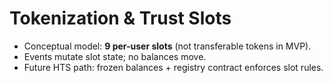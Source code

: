 # Tokenization & Trust Slots

- Conceptual model: **9 per-user slots** (not transferable tokens in MVP).
- Events mutate slot state; no balances move.
- Future HTS path: frozen balances + registry contract enforces slot rules.
